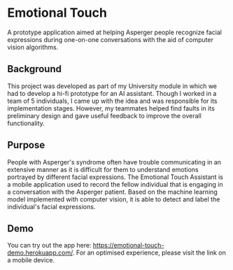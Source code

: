 # Emotional Touch
A prototype application aimed at helping Asperger people recognize facial expressions during one-on-one conversations with the aid of computer vision algorithms.

## Background
This project was developed as part of my University module in which we had to develop a hi-fi prototype for an AI assistant. Though I worked in a team of 5 individuals, I came up with the idea and was responsible for its implementation stages. However, my teammates helped find faults in its preliminary design and gave useful feedback to improve the overall functionality. 

## Purpose
People with Asperger's syndrome often have trouble communicating in an extensive manner as it is difficult for them to understand emotions portrayed by different facial expressions. The Emotional Touch Assistant is a mobile application used to record the fellow individual that is engaging in a conversation with the Asperger patient. Based on the machine learning model implemented with computer vision, it is able to detect and label the individual's facial expressions.

## Demo
You can try out the app here: https://emotional-touch-demo.herokuapp.com/. For an optimised experience, please visit the link on a mobile device. 
